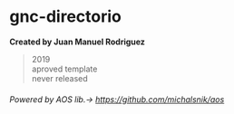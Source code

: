 # gnc-directorio

**Created by Juan Manuel Rodriguez**<br>
>2019<br>
aproved template<br>
never released<br>
###### Powered by AOS lib.-> https://github.com/michalsnik/aos ######
